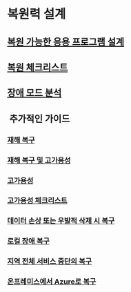 # 복원력 설계
## [복원 가능한 응용 프로그램 설계](./index.md)
## [복원 체크리스트](../checklist/resiliency.md?toc=/azure/architecture/resiliency/toc.json)
## [장애 모드 분석](./failure-mode-analysis.md)

##  추가적인 가이드 
### [재해 복구](./disaster-recovery-azure-applications.md)
### [재해 복구 및 고가용성](./disaster-recovery-high-availability-azure-applications.md)
### [고가용성](./high-availability-azure-applications.md)
### [고가용성 체크리스트](./high-availability-checklist.md)
### [데이터 손상 또는 우발적 삭제 시 복구](./recovery-data-corruption.md)
### [로컬 장애 복구](./recovery-local-failures.md)
### [지역 전체 서비스 중단의 복구](./recovery-loss-azure-region.md)
### [온프레미스에서 Azure로 복구](./recovery-on-premises-azure.md)
